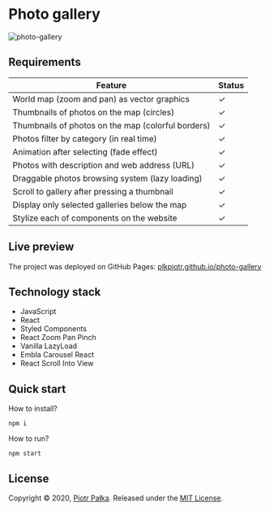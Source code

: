 # Photo gallery

![photo-gallery](https://user-images.githubusercontent.com/21959354/71565862-06cf8f80-2ab3-11ea-9500-ab938a0e1d5f.png)

## Requirements

|Feature|Status|
|---|---|
|World map (zoom and pan) as vector graphics|&check;|
|Thumbnails of photos on the map (circles)|&check;|
|Thumbnails of photos on the map (colorful borders)|&check;|
|Photos filter by category (in real time)|&check;|
|Animation after selecting (fade effect)|&check;|
|Photos with description and web address (URL)|&check;|
|Draggable photos browsing system (lazy loading)|&check;|
|Scroll to gallery after pressing a thumbnail|&check;|
|Display only selected galleries below the map|&check;|
|Stylize each of components on the website|&check;|

## Live preview

The project was deployed on GitHub Pages: [plkpiotr.github.io/photo-gallery](https://plkpiotr.github.io/photo-gallery/)

## Technology stack

- JavaScript
- React
- Styled Components
- React Zoom Pan Pinch
- Vanilla LazyLoad
- Embla Carousel React
- React Scroll Into View

## Quick start

How to install?
```
npm i
```

How to run?
```
npm start
```

## License

Copyright © 2020, [Piotr Pałka](https://github.com/plkpiotr). Released under the [MIT License](LICENSE).
